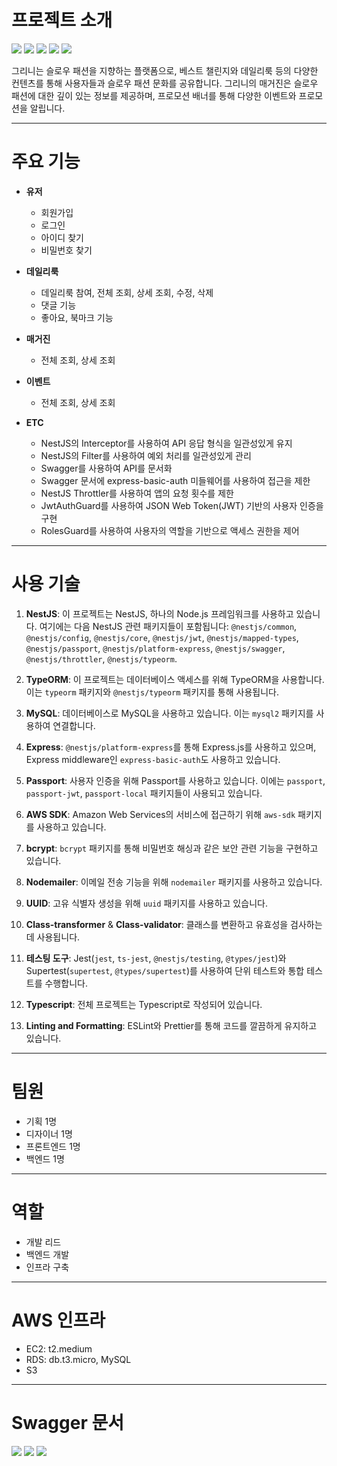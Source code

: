 # 프로젝트 소개

![](https://velog.velcdn.com/images/fkstndnjs/post/09bc5e31-9f68-4643-9607-bcce9e6b6ea8/image.png)
![](https://velog.velcdn.com/images/fkstndnjs/post/0530a752-3bc0-4a63-a173-604cb6de9d7d/image.png)
![](https://velog.velcdn.com/images/fkstndnjs/post/c97a1532-9d62-422b-90fc-8a0862bd8aee/image.png)
![](https://velog.velcdn.com/images/fkstndnjs/post/b1c72f82-3404-458d-8a64-694895b8406d/image.png)
![](https://velog.velcdn.com/images/fkstndnjs/post/3ca92a45-f374-42e1-943d-9be90e411940/image.png)

그리니는 슬로우 패션을 지향하는 플랫폼으로, 베스트 챌린지와 데일리룩 등의 다양한 컨텐츠를 통해 사용자들과 슬로우 패션 문화를 공유합니다. 그리니의 매거진은 슬로우 패션에 대한 깊이 있는 정보를 제공하며, 프로모션 배너를 통해 다양한 이벤트와 프로모션을 알립니다.

---

# 주요 기능

- **유저**

  - 회원가입
  - 로그인
  - 아이디 찾기
  - 비밀번호 찾기

- **데일리룩**
  - 데일리룩 참여, 전체 조회, 상세 조회, 수정, 삭제
  - 댓글 기능
  - 좋아요, 북마크 기능
- **매거진**
  - 전체 조회, 상세 조회
- **이벤트**
  - 전체 조회, 상세 조회
- **ETC**
  - NestJS의 Interceptor를 사용하여 API 응답 형식을 일관성있게 유지
  - NestJS의 Filter를 사용하여 예외 처리를 일관성있게 관리
  - Swagger를 사용하여 API를 문서화
  - Swagger 문서에 express-basic-auth 미들웨어를 사용하여 접근을 제한
  - NestJS Throttler를 사용하여 앱의 요청 횟수를 제한
  - JwtAuthGuard를 사용하여 JSON Web Token(JWT) 기반의 사용자 인증을 구현
  - RolesGuard를 사용하여 사용자의 역할을 기반으로 액세스 권한을 제어

---

# 사용 기술

1. **NestJS**: 이 프로젝트는 NestJS, 하나의 Node.js 프레임워크를 사용하고 있습니다. 여기에는 다음 NestJS 관련 패키지들이 포함됩니다: `@nestjs/common`, `@nestjs/config`, `@nestjs/core`, `@nestjs/jwt`, `@nestjs/mapped-types`, `@nestjs/passport`, `@nestjs/platform-express`, `@nestjs/swagger`, `@nestjs/throttler`, `@nestjs/typeorm`.

2. **TypeORM**: 이 프로젝트는 데이터베이스 액세스를 위해 TypeORM을 사용합니다. 이는 `typeorm` 패키지와 `@nestjs/typeorm` 패키지를 통해 사용됩니다.

3. **MySQL**: 데이터베이스로 MySQL을 사용하고 있습니다. 이는 `mysql2` 패키지를 사용하여 연결합니다.

4. **Express**: `@nestjs/platform-express`를 통해 Express.js를 사용하고 있으며, Express middleware인 `express-basic-auth`도 사용하고 있습니다.

5. **Passport**: 사용자 인증을 위해 Passport를 사용하고 있습니다. 이에는 `passport`, `passport-jwt`, `passport-local` 패키지들이 사용되고 있습니다.

6. **AWS SDK**: Amazon Web Services의 서비스에 접근하기 위해 `aws-sdk` 패키지를 사용하고 있습니다.

7. **bcrypt**: `bcrypt` 패키지를 통해 비밀번호 해싱과 같은 보안 관련 기능을 구현하고 있습니다.

8. **Nodemailer**: 이메일 전송 기능을 위해 `nodemailer` 패키지를 사용하고 있습니다.

9. **UUID**: 고유 식별자 생성을 위해 `uuid` 패키지를 사용하고 있습니다.

10. **Class-transformer** & **Class-validator**: 클래스를 변환하고 유효성을 검사하는데 사용됩니다.

11. **테스팅 도구**: Jest(`jest`, `ts-jest`, `@nestjs/testing`, `@types/jest`)와 Supertest(`supertest`, `@types/supertest`)를 사용하여 단위 테스트와 통합 테스트를 수행합니다.

12. **Typescript**: 전체 프로젝트는 Typescript로 작성되어 있습니다.

13. **Linting and Formatting**: ESLint와 Prettier를 통해 코드를 깔끔하게 유지하고 있습니다.

---

# 팀원

- 기획 1명
- 디자이너 1명
- 프론트엔드 1명
- 백엔드 1명

---

# 역할

- 개발 리드
- 백엔드 개발
- 인프라 구축

---

# AWS 인프라

- EC2: t2.medium
- RDS: db.t3.micro, MySQL
- S3

---

# Swagger 문서

![](https://velog.velcdn.com/images/fkstndnjs/post/2774cb92-c6bf-4642-8a77-493204c4864d/image.png)
![](https://velog.velcdn.com/images/fkstndnjs/post/839331d4-16c6-4319-a713-4cc2b8204ea3/image.png)
![](https://velog.velcdn.com/images/fkstndnjs/post/00a049f3-9e62-4cb8-903d-232f9a6b2ef3/image.png)
